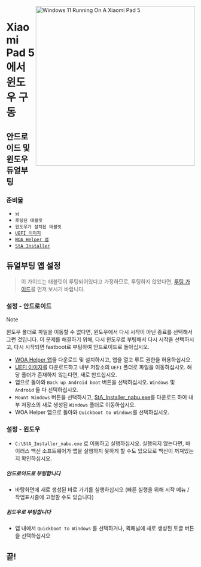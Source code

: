 <img align="right" src="https://raw.githubusercontent.com/erdilS/Port-Windows-11-Xiaomi-Pad-5/main/nabu.png" width="425" alt="Windows 11 Running On A Xiaomi Pad 5">


# Xiaomi Pad 5 에서 윈도우 구동

## 안드로이드 및 윈도우 듀얼부팅

### 준비물
- ```뇌```
- ```루팅된 태블릿```
- ```윈도우가 설치된 태블릿```
- [```UEFI 이미지```](https://github.com/erdilS/Port-Windows-11-Xiaomi-Pad-5/releases/download/UEFI/uefi-v3.img)
- [```WOA Helper 앱```](https://github.com/erdilS/Port-Windows-11-Xiaomi-Pad-5/releases/download/dualboot/woahelper.apk)
- [```StA Installer```](https://github.com/erdilS/Port-Windows-11-Xiaomi-Pad-5/releases/download/dualboot/StA_Installer_nabu.exe)

## 듀얼부팅 앱 설정
> 이 가이드는 태블릿이 루팅되어있다고 가정하므로, 루팅하지 않았다면, [루팅 가이드](2-rootguide-ko.md)를 먼저 보시기 바랍니다.

### 설정 - 안드로이드
> [!NOTE]
> 윈도우 폴더로 파일을 이동할 수 없다면, 윈도우에서 다시 시작이 아닌 종료를 선택해서 그런 것입니다. 이 문제를 해결하기 위해, 다시 윈도우로 부팅해서 다시 시작을 선택하시고, 다시 시작되면 fastboot로 부팅하여 안드로이드로 돌아십시오.

- [WOA Helper 앱](https://github.com/erdilS/Port-Windows-11-Xiaomi-Pad-5/releases/download/dualboot/woahelper.apk)을 다운로드 및 설치하시고, 앱을 열고 루트 권한을 허용하십시오.
- [UEFI 이미지](https://github.com/erdilS/Port-Windows-11-Xiaomi-Pad-5/releases/download/UEFI/uefi-v3.img)를 다운로드하고 내부 저장소의 `UEFI` 폴더로 파일을 이동하십시오. 해당 폴더가 존재하지 않는다면, 새로 만드십시오.
- 앱으로 돌아와 `Back up Android boot` 버튼을 선택하십시오. `Windows` 및 `Android` 둘 다 선택하십시오.
- `Mount Windows` 버튼을 선택하시고, [StA_Installer_nabu.exe](https://github.com/erdilS/Port-Windows-11-Xiaomi-Pad-5/releases/download/dualboot/StA_Installer_nabu.exe)를 다운로드 하여 내부 저장소의 새로 생성된 `Windows` 폴더로 이동하십시오.
- WOA Helper 앱으로 돌아와 `Quickboot to Windows`를 선택하십시오.

### 설정 - 윈도우
- `C:\StA_Installer_nabu.exe` 로 이동하고 실행하십시오. 실행되지 않는다면, 바이러스 백신 소프트웨어가 앱을 실행하지 못하게 할 수도 있으므로 백신이 꺼져있는지 확인하십시오.
##### 안드로이드로 부팅합니다
  - 바탕화면에 새로 생성된 바로 가기를 실행하십시오 (빠른 실행을 위해 시작 메뉴 / 작업표시줄에 고정할 수도 있습니다)

##### 윈도우로 부팅합니다
  - 앱 내에서 `Quickboot to Windows` 를 선택하거나, 퀵패널에 새로 생성된 토글 버튼을 선택하십시오
  
## 끝!

